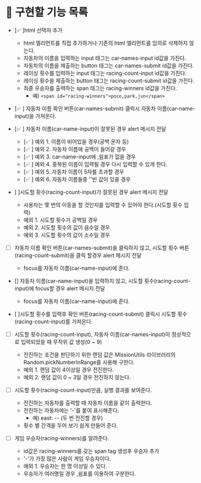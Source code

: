 # 📝 구현할 기능 목록

- [✅ ]html 선택자 추가

  - html 엘리먼트를 직접 추가하거나 기존의 html 엘리먼트를 임의로 삭제하지 않는다.
  - 자동차의 이름을 입력하는 input 태그는 car-names-input id값을 가진다.
  - 자동차의 이름을 제출하는 button 태그는 car-names-submit id값을 가진다.
  - 레이싱 횟수를 입력하는 input 태그는 racing-count-input id값을 가진다.
  - 레이싱 횟수을 제출하는 button 태그는 racing-count-submit id값을 가진다.
  - 최종 우승자를 출력하는 span 태그는 racing-winners id값을 가진다.
    - 예) `<span id="racing-winners">poco,park,jun</span>`

- [✅ ] 자동차 이름 확인 버튼(car-names-submit) 클릭시 자동차 이름(car-name-input)을 가져온다.

- [✅ ] 자동차 이름(car-name-input)이 잘못된 경우 alert 메시지 전달

  - [✅ ] 예외 1. 이름이 비어있을 경우(공백 문자 등)
  - [✅ ] 예외 2. 자동차 이름에 공백이 들어갈 경우
  - [✅ ] 예외 3. car-name-input에 ,쉼표가 없을 경우
  - [✅ ] 예외 4. 중복된 이름이 입력될 경우 다시 입력할 수 있게 한다.
  - [✅ ] 예외 5. 자동차 이름이 5자를 초과할 경우
  - [✅ ] 예외 6. 자동차 이름들중 ''빈 값이 있을 경우

- [ ]시도할 횟수(racing-count-input)가 잘못된 경우 alert 메시지 전달

  - 사용자는 몇 번의 이동을 할 것인지를 입력할 수 있어야 한다.(시도할 횟수 입력)
  - 예외 1. 시도할 횟수가 공백일 경우
  - 예외 2. 시도할 횟수의 값이 음수일 경우
  - 예외 3. 시도할 횟수의 값이 소수일 경우

- [ ] 자동차 이름 확인 버튼(car-names-submit)을 클릭하지 않고, 시도할 횟수 버튼(racing-count-submit)을 클릭 할경우 alert 메시지 전달

  - focus를 자동차 이름(car-name-input)에 준다.

- [] 자동차 이름(car-name-input)을 입력하지 않고, 시도할 횟수(racing-count-input)에 focus할 경우 alert 메시지 전달

  - focus를 자동차 이름(car-name-input)에 준다.

- [ ]시도할 횟수를 입력후 확인 버튼(racing-count-submit) 클릭시 시도할 횟수(racing-count-input)를 가져온다.

- [ ] 시도할 횟수(racing-count-input), 자동차 이름(car-names-input)이 정상적으로 입력되었을 때 무작위 값 생성(0 ~ 9)

  - 전진하는 조건을 판단하기 위한 랜덤 값은 MissionUtils 라이브러리의 Random.pickNumberInRange를 사용해 구한다.
  - 예외 1. 랜덤 값이 4이상일 경우 전진한다.
  - 예외 2. 랜덤 값이 0 ~ 3일 경우 전진하지 않는다.

- [ ] 시도할 횟수(racing-count-input)만큼, 실행 결과를 보여준다.

  - 전진하는 자동차를 출력할 때 자동차 이름을 같이 출력한다.
  - 전진하는 자동차에는 '-'를 붙여 표시해준다.
    - 예) east: -- (두 번 전진할 경우)
  - 횟수 별 간격을 두어 보기 쉽게 만들어 준다.

- [ ] 게임 우승자(racing-winners)를 알려준다.
  - id값은 racing-winners를 갖는 span tag 생성후 우승자 추가
  - '-'가 가장 많은 사람이 게임 우승자이다.
  - 예외 1. 우승자는 한 명 이상일 수 있다.
  - 우승자가 여러명일 경우 ,쉼표를 이용하여 구분한다.
